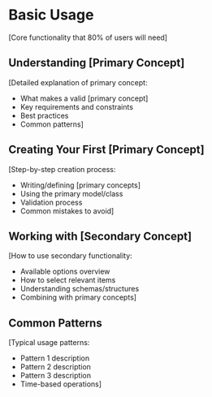 # Basic Usage

[Core functionality that 80% of users will need]

## Understanding [Primary Concept]

[Detailed explanation of primary concept:
- What makes a valid [primary concept]
- Key requirements and constraints
- Best practices
- Common patterns]

## Creating Your First [Primary Concept]

[Step-by-step creation process:
- Writing/defining [primary concepts]
- Using the primary model/class
- Validation process
- Common mistakes to avoid]

## Working with [Secondary Concept]

[How to use secondary functionality:
- Available options overview
- How to select relevant items
- Understanding schemas/structures
- Combining with primary concepts]

## Common Patterns

[Typical usage patterns:
- Pattern 1 description
- Pattern 2 description  
- Pattern 3 description
- Time-based operations]
 